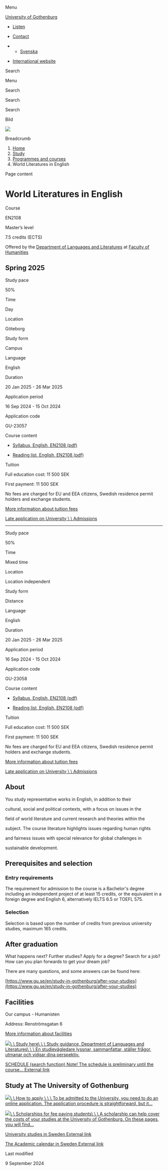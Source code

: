 Menu

[University of Gothenburg](/en)

- [Listen](//app-eu.readspeaker.com/cgi-bin/rsent?customerid=9467&lang=en_uk&readclass=region--content&url=https%3A%2F%2Fwww.gu.se%2Fen%2Fstudy-gothenburg%2Fworld-literatures-in-english-en2108 "Listen with ReadSpeaker")

- [Contact](/en/contact)

- - [Svenska](/studera/hitta-utbildning/varldslitteratur-pa-engelska-en2108)
- [International website](/en/study-gothenburg/world-literatures-in-english-en2108)

Search


Menu


Search


Search

Search

Bild

![](/sites/default/files/styles/100_10_3_xmedium_1x/public/kop_assets/cac9423928e418db2c5eddc6e48be0d58befbf83.jpg?h=7eb1076e&itok=V7Vp1Mqd)

Breadcrumb

1. [Home](/en)
2. [Study](/en/study-in-gothenburg)
3. [Programmes and courses](/en/study-in-gothenburg/study-options)
4. World Literatures in English


Page content

# World Literatures in English

Course


EN2108


Master’s level



7.5 credits (ECTS)



Offered by the
[Department of Languages and Literatures](https://www.gu.se/en/languages)
at
[Faculty of Humanities](https://www.gu.se/en/humanities)

## Spring 2025

Study pace


50%

Time


Day

Location


Göteborg

Study form


Campus

Language


English

Duration


20 Jan 2025
\- 26 Mar 2025

Application period


16 Sep 2024
\- 15 Oct 2024

Application code


GU-23057

Course content


- [Syllabus, English, EN2108 (pdf)](https://kursplaner.gu.se/pdf/kurs/en/EN2108)


- [Reading list, English, EN2108 (pdf)](https://kursplaner.gu.se/english/EN2108_Litteratur_33914_H22.pdf)


Tuition


Full education cost: 11 500 SEK

First payment: 11 500 SEK

No fees are charged for EU and EEA citizens, Swedish residence permit holders and exchange students.

[More information about tuition fees](https://www.gu.se/en/study-in-gothenburg/apply/tuition-fees)

[Late application on University \\
\\
Admissions](https://www.universityadmissions.se/intl/addtobasket?id=GU-23057&period=VT+2025)

* * *

Study pace


50%

Time


Mixed time

Location


Location independent

Study form


Distance

Language


English

Duration


20 Jan 2025
\- 26 Mar 2025

Application period


16 Sep 2024
\- 15 Oct 2024

Application code


GU-23058

Course content


- [Syllabus, English, EN2108 (pdf)](https://kursplaner.gu.se/pdf/kurs/en/EN2108)


- [Reading list, English, EN2108 (pdf)](https://kursplaner.gu.se/english/EN2108_Litteratur_33914_H22.pdf)


Tuition


Full education cost: 11 500 SEK

First payment: 11 500 SEK

No fees are charged for EU and EEA citizens, Swedish residence permit holders and exchange students.

[More information about tuition fees](https://www.gu.se/en/study-in-gothenburg/apply/tuition-fees)

[Late application on University \\
\\
Admissions](https://www.universityadmissions.se/intl/addtobasket?id=GU-23058&period=VT+2025)

## About

You study representative works in English, in addition to their

cultural, social and political contexts, with a focus on issues in the

field of world literature and current research and theories within the

subject. The course literature highlights issues regarding human rights

and fairness issues with special relevance for global challenges in

sustainable development.

## Prerequisites and selection

### Entry requirements

The requirement for admission to the course is a Bachelor's degree including an independent project of at least 15 credits, or the equivalent in a foreign degree and English 6, alternatively IELTS 6.5 or TOEFL 575.

### Selection

Selection is based upon the number of credits from previous university studies, maximum 165 credits.

## After graduation

What happens next? Further studies? Apply for a degree? Search for a job? How can you plan forwards to get your dream job?

There are many questions, and some answers can be found here:

[https://www.gu.se/en/study-in-gothenburg/after-your-studies](https://www.gu.se/en/study-in-gothenburg/after-your-studies)

## Facilities

Our campus - Humanisten

Address: Renströmsgatan 6

[More information about facilities](https://www.gu.se/en/study-gothenburg/our-campus-humanisten)

[![](/sites/default/files/dynamic-image/dynamic_image_2188_264/public/2020-04/gabrielle-henderson-HJckKnwCXxQ-unsplash.jpg?media_id=3813&width=1904&height=226)\\
\\
Study here\\
\\
\\
Study guidance, Department of Languages and Literatures\\
\\
\\
En studievägledare lyssnar, sammanfattar, ställer frågor, utmanar och vidgar dina perspektiv.](/en/languages/study-here/study-guidance)

[SCHEDULE (search function) Note! The schedule is preliminary until the course… External link](https://cloud.timeedit.net/gu/web/schema/ri1g5012ywQ0XxQQQZZu0YvZ0Y5ZQ0nw.html "External link")

## Study at The University of Gothenburg

[![](/sites/default/files/dynamic-image/dynamic_image_2188_218/public/2020-03/cytonn-photography-ZJEKICY5EXY-unsplash.jpg?media_id=2553&width=1904&height=208)\\
\\
How to apply \\
\\
\\
To be admitted to the University, you need to do an online application. The application procedure is straightforward, but it…](/en/study-in-gothenburg/apply)

[![](/sites/default/files/dynamic-image/dynamic_image_2188_218/public/2024-01/GU-7.jpg?media_id=95188&width=1904&height=208)\\
\\
Scholarships for fee paying students\\
\\
\\
A scholarship can help cover the costs of your studies at the University of Gothenburg. On these pages, you will find…](/en/study-in-gothenburg/apply/scholarships-for-fee-paying-students)

[University studies in Sweden External link](https://www.gu.se/en/study-in-gothenburg/before-you-arrive/university-studies-in-sweden "External link")

[The Academic calendar in Sweden External link](https://www.gu.se/en/study-in-gothenburg/when-you-are-here/academic-calendar "External link")

Last modified


9 September 2024